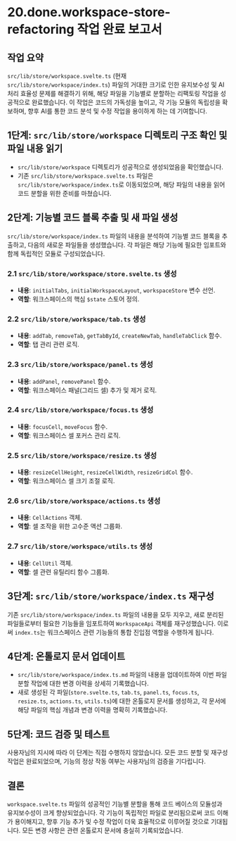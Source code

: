 # 20.done.workspace-store-refactoring 작업 완료 보고서

## 작업 요약

`src/lib/store/workspace.svelte.ts` (현재 `src/lib/store/workspace/index.ts`) 파일의 거대한 크기로 인한 유지보수성 및 AI 처리 효율성 문제를 해결하기 위해, 해당 파일을 기능별로 분할하는 리팩토링 작업을 성공적으로 완료했습니다. 이 작업은 코드의 가독성을 높이고, 각 기능 모듈의 독립성을 확보하며, 향후 AI를 통한 코드 분석 및 수정 작업을 용이하게 하는 데 기여합니다.

## 1단계: `src/lib/store/workspace` 디렉토리 구조 확인 및 파일 내용 읽기

- `src/lib/store/workspace` 디렉토리가 성공적으로 생성되었음을 확인했습니다.
- 기존 `src/lib/store/workspace.svelte.ts` 파일은 `src/lib/store/workspace/index.ts`로 이동되었으며, 해당 파일의 내용을 읽어 코드 분할을 위한 준비를 마쳤습니다.

## 2단계: 기능별 코드 블록 추출 및 새 파일 생성

`src/lib/store/workspace/index.ts` 파일의 내용을 분석하여 기능별 코드 블록을 추출하고, 다음의 새로운 파일들을 생성했습니다. 각 파일은 해당 기능에 필요한 임포트와 함께 독립적인 모듈로 구성되었습니다.

### 2.1 `src/lib/store/workspace/store.svelte.ts` 생성

- **내용**: `initialTabs`, `initialWorkspaceLayout`, `workspaceStore` 변수 선언.
- **역할**: 워크스페이스의 핵심 `$state` 스토어 정의.

### 2.2 `src/lib/store/workspace/tab.ts` 생성

- **내용**: `addTab`, `removeTab`, `getTabById`, `createNewTab`, `handleTabClick` 함수.
- **역할**: 탭 관리 관련 로직.

### 2.3 `src/lib/store/workspace/panel.ts` 생성

- **내용**: `addPanel`, `removePanel` 함수.
- **역할**: 워크스페이스 패널(그리드 셀) 추가 및 제거 로직.

### 2.4 `src/lib/store/workspace/focus.ts` 생성

- **내용**: `focusCell`, `moveFocus` 함수.
- **역할**: 워크스페이스 셀 포커스 관리 로직.

### 2.5 `src/lib/store/workspace/resize.ts` 생성

- **내용**: `resizeCellHeight`, `resizeCellWidth`, `resizeGridCol` 함수.
- **역할**: 워크스페이스 셀 크기 조절 로직.

### 2.6 `src/lib/store/workspace/actions.ts` 생성

- **내용**: `CellActions` 객체.
- **역할**: 셀 조작을 위한 고수준 액션 그룹화.

### 2.7 `src/lib/store/workspace/utils.ts` 생성

- **내용**: `CellUtil` 객체.
- **역할**: 셀 관련 유틸리티 함수 그룹화.

## 3단계: `src/lib/store/workspace/index.ts` 재구성

기존 `src/lib/store/workspace/index.ts` 파일의 내용을 모두 지우고, 새로 분리된 파일들로부터 필요한 기능들을 임포트하여 `WorkspaceApi` 객체를 재구성했습니다. 이로써 `index.ts`는 워크스페이스 관련 기능들의 통합 진입점 역할을 수행하게 됩니다.

## 4단계: 온톨로지 문서 업데이트

- `src/lib/store/workspace/index.ts.md` 파일의 내용을 업데이트하여 이번 파일 분할 작업에 대한 변경 이력을 상세히 기록했습니다.
- 새로 생성된 각 파일(`store.svelte.ts`, `tab.ts`, `panel.ts`, `focus.ts`, `resize.ts`, `actions.ts`, `utils.ts`)에 대한 온톨로지 문서를 생성하고, 각 문서에 해당 파일의 핵심 개념과 변경 이력을 명확히 기록했습니다.

## 5단계: 코드 검증 및 테스트

사용자님의 지시에 따라 이 단계는 직접 수행하지 않았습니다. 모든 코드 분할 및 재구성 작업은 완료되었으며, 기능의 정상 작동 여부는 사용자님의 검증을 기다립니다.

## 결론

`workspace.svelte.ts` 파일의 성공적인 기능별 분할을 통해 코드 베이스의 모듈성과 유지보수성이 크게 향상되었습니다. 각 기능이 독립적인 파일로 분리됨으로써 코드 이해가 용이해지고, 향후 기능 추가 및 수정 작업이 더욱 효율적으로 이루어질 것으로 기대됩니다. 모든 변경 사항은 관련 온톨로지 문서에 충실히 기록되었습니다.
